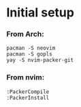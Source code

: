 # Initial setup
### From Arch:
```
pacman -S neovim
pacman -S gopls
yay -S nvim-packer-git
```
### From nvim:
```
:PackerCompile
:PackerInstall
```
